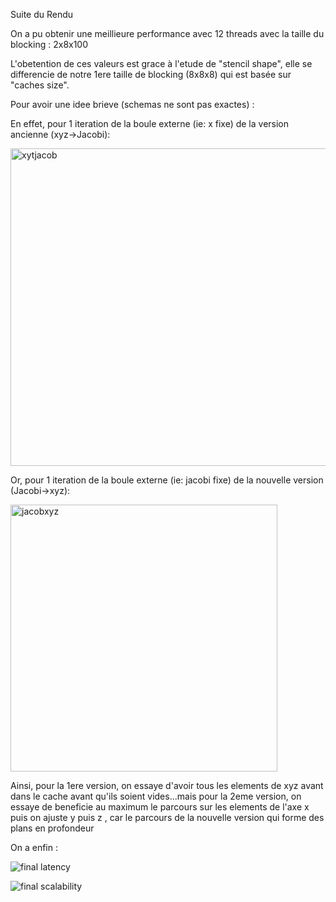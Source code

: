 Suite du Rendu

On a pu obtenir une meillieure performance avec 12 threads avec la taille du blocking : 2x8x100

L'obetention de ces valeurs est grace à l'etude de "stencil shape", elle se differencie de notre 1ere taille de blocking (8x8x8) qui est basée sur "caches size".

Pour avoir une idee brieve (schemas ne sont pas exactes) : 

En effet, pour 1 iteration de la boule externe (ie: x fixe) de la version ancienne (xyz->Jacobi):

<img width="508" alt="xytjacob" src="https://github.com/yutaizhao/TOP-project/assets/15853429/897d5886-5304-4fe6-bab3-36f777343949">

Or, pour 1 iteration de la boule externe (ie: jacobi fixe) de la nouvelle version (Jacobi->xyz):

<img width="427" alt="jacobxyz" src="https://github.com/yutaizhao/TOP-project/assets/15853429/39ee131e-4b05-4be3-9049-0f2203ddc17d">

Ainsi, pour la 1ere version, on essaye d'avoir tous les elements de xyz avant dans le cache avant qu'ils soient vides...mais 
pour la 2eme version, on essaye de beneficie au maximum le parcours sur les elements de l'axe x puis on ajuste y puis z , car le parcours de la nouvelle version qui forme des plans en profondeur 

On a enfin :

![final latency](https://github.com/yutaizhao/TOP-project/assets/15853429/4eb3dc81-17c9-477c-bca1-f6a306f67b3c)

![final scalability](https://github.com/yutaizhao/TOP-project/assets/15853429/bc64d35e-7eb2-4e0a-a2bc-e2dc8d2d5ba5)

